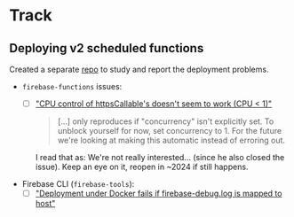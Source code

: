 # Track

## Deploying v2 scheduled functions

Created a separate [repo](https://github.com/akauppi/cfv2-deploy-311022) to study and report the deployment problems.

- `firebase-functions` issues:
   - [ ] ["CPU control of httpsCallable's doesn't seem to work (CPU < 1)"](https://github.com/firebase/firebase-functions/issues/1288)

      >[...] only reproduces if "concurrency" isn't explicitly set. To unblock yourself for now, set concurrency to 1. For the future we're looking at making this automatic instead of erroring out.

      I read that as: We're not really interested... (since he also closed the issue). Keep an eye on it, reopen in ~2024 if still happens.

<!--      
   - [ ] ["[Beta] Unable to deploy CF v2 scheduled function to `europe-north1`, `europe-west4` regions"](https://github.com/firebase/firebase-functions/issues/1293)
-->

- Firebase CLI (`firebase-tools`):
   - [ ] ["Deployment under Docker fails if firebase-debug.log is mapped to host"](https://github.com/firebase/firebase-tools/issues/5177)
